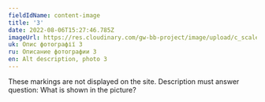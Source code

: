 ```yaml
---
fieldIdName: content-image
title: '3'
date: 2022-08-06T15:27:46.785Z
imageUrl: https://res.cloudinary.com/gw-bb-project/image/upload/c_scale,f_auto,q_auto/v1660805338/content-photo/in-blue-dress_erhjql.jpg
uk: Опис фотографії 3
ru: Описание фотографии 3
en: Alt description, photo 3
---
```


These markings are not displayed on the site. Description must answer question:
What is shown in the picture?

